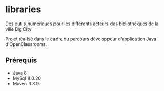 # libraries

Des outils numériques pour les différents acteurs des bibliothèques de la ville Big City

Projet réalisé dans le cadre du parcours développeur d'application Java d'OpenClassrooms.


## Prérequis

- Java 8
- MySql 8.0.20
- Maven 3.3.9
